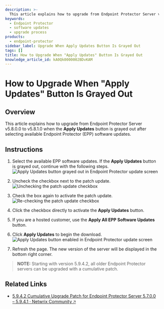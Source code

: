 ```yaml
---
description: >-
  This article explains how to upgrade from Endpoint Protector Server v5.8.0.0 to v5.8.1.0 when the Apply Updates button is grayed out after selecting available Endpoint Protector (EPP) software updates.
keywords:
  - Endpoint Protector
  - software updates
  - upgrade process
products:
  - endpoint-protector
sidebar_label: Upgrade When Apply Updates Button Is Grayed Out
tags: []
title: How to Upgrade When "Apply Updates" Button Is Grayed Out
knowledge_article_id: kA0Qk0000002BDvKAM
---
```


# How to Upgrade When "Apply Updates" Button Is Grayed Out

## Overview

This article explains how to upgrade from Endpoint Protector Server v5.8.0.0 to v5.8.1.0 when the **Apply Updates** button is grayed out after selecting available Endpoint Protector (EPP) software updates.

## Instructions

1. Select the available EPP software updates. If the **Apply Updates** button is grayed out, continue with the following steps.  
   ![Apply Updates button grayed out in Endpoint Protector update screen](https://www.endpointprotector.com//images/img/support/endpoint-protector-apply-updates-screenshot1.png)

2. Uncheck the checkbox next to the patch update.  
   ![Unchecking the patch update checkbox](https://www.endpointprotector.com//images/img/support/endpoint-protector-apply-updates-screenshot2.png)

3. Check the box again to activate the patch update.  
   ![Re-checking the patch update checkbox](https://www.endpointprotector.com//images/img/support/endpoint-protector-apply-updates-screenshot3.png)

4. Click the checkbox directly to activate the **Apply Updates** button.

5. If you are a hosted customer, use the **Apply All EPP Software Updates** button.

6. Click **Apply Updates** to begin the download.  
   ![Apply Updates button enabled in Endpoint Protector update screen](https://www.endpointprotector.com//images/img/support/endpoint-protector-apply-updates-screenshot4.png)

7. Refresh the page. The new version of the server will be displayed in the bottom right corner.

> **NOTE:** Starting with version 5.9.4.2, all older Endpoint Protector servers can be upgraded with a cumulative patch.

## Related Links

- [5.9.4.2 Cumulative Upgrade Patch for Endpoint Protector Server 5.7.0.0 – 5.9.4.1 ⸱ Netwrix Community 🡥](https://community.netwrix.com/t/5-9-4-2-cumulative-upgrade-patch-for-endpoint-protector-server-5-7-0-0-5-9-4-1/9321)